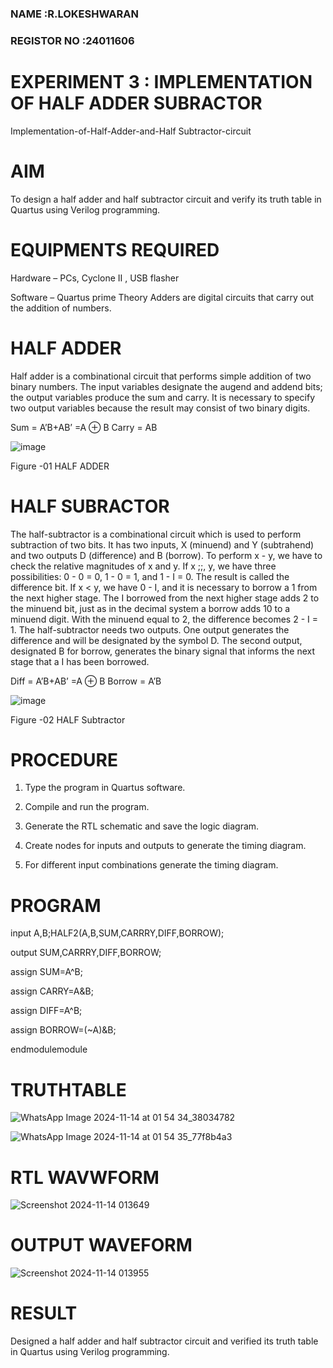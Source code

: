 ### NAME          :R.LOKESHWARAN
### REGISTOR NO   :24011606

# EXPERIMENT   3 :  IMPLEMENTATION OF HALF ADDER SUBRACTOR 

Implementation-of-Half-Adder-and-Half Subtractor-circuit

# AIM

To design a half adder and half subtractor circuit and verify its truth table in Quartus using Verilog programming.

# EQUIPMENTS REQUIRED

Hardware – PCs, Cyclone II , USB flasher 

Software – Quartus prime Theory Adders are digital circuits that carry out the addition of numbers.

# HALF ADDER

Half adder is a combinational circuit that performs simple addition of two binary numbers. The input variables designate the augend and addend bits; the output variables produce the sum and carry. It is necessary to specify two output variables because the result may consist of two binary digits.

Sum = A’B+AB’ =A ⊕ B Carry = AB

![image](https://github.com/naavaneetha/HALF_ADDER_SUBTRACTOR/assets/154305477/bd4a0b2c-cdbc-4184-ab08-81578f121e1f)

Figure -01 HALF ADDER

# HALF SUBRACTOR

The half-subtractor is a combinational circuit which is used to perform subtraction of two bits. It has two inputs, X (minuend) and Y (subtrahend) and two outputs D (difference) and B (borrow). To perform x - y, we have to check the relative magnitudes of x and y. If x ;;, y, we have three possibilities: 0 - 0 = 0, 1 - 0 = 1, and 1 - I = 0. The result is called the difference bit. If x < y, we have 0 - I, and it is necessary to borrow a 1 from the next higher stage. The I borrowed from the next higher stage adds 2 to the minuend bit, just as in the decimal system a borrow adds 10 to a minuend digit. With the minuend equal to 2, the difference becomes 2 - I = 1. The half-subtractor needs two outputs. One output generates the difference and will be designated by the symbol D. The second output, designated B for borrow, generates the binary signal that informs the next stage that a I has been borrowed. 

Diff = A’B+AB’ =A ⊕ B
Borrow = A’B

 ![image](https://github.com/naavaneetha/HALF_ADDER_SUBTRACTOR/assets/154305477/d76b099c-513f-4e7c-843a-e2fd028a531a)

Figure -02 HALF Subtractor



# PROCEDURE

1.	Type the program in Quartus software.

2.	Compile and run the program.

3.	Generate the RTL schematic and save the logic diagram.

4.	Create nodes for inputs and outputs to generate the timing diagram.

5.	For different input combinations generate the timing diagram.


# PROGRAM

 input A,B;HALF2(A,B,SUM,CARRRY,DIFF,BORROW);
  
 output SUM,CARRRY,DIFF,BORROW;
 
 assign SUM=A^B;
  
 assign CARRY=A&B;
  
 assign DIFF=A^B;
  
 assign BORROW=(~A)&B;
  
 endmodulemodule 



# TRUTHTABLE
![WhatsApp Image 2024-11-14 at 01 54 34_38034782](https://github.com/user-attachments/assets/a45d332c-5b0f-4f7b-9be2-7e49dd0d458e)

![WhatsApp Image 2024-11-14 at 01 54 35_77f8b4a3](https://github.com/user-attachments/assets/668b3743-b812-4557-be7e-c143f85c243d)



# RTL WAVWFORM


![Screenshot 2024-11-14 013649](https://github.com/user-attachments/assets/574a3856-57d8-42fc-849e-bc3c22fc16ea)


# OUTPUT WAVEFORM
![Screenshot 2024-11-14 013955](https://github.com/user-attachments/assets/84e9980e-9524-46b9-afdf-6fb23b07ced8)


# RESULT
 Designed  a half adder and half subtractor circuit and verified its truth table in Quartus using Verilog programming.
